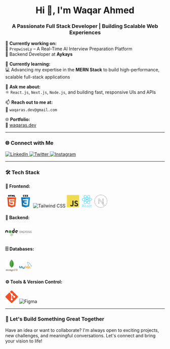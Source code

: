 <h1 align="center">Hi 👋, I'm Waqar Ahmed</h1>
<h3 align="center">A Passionate Full Stack Developer | Building Scalable Web Experiences</h3>

🔭 **Currently working on:**  
🚀 `PrepwiseLy` – A Real-Time AI Interview Preparation Platform  
💼 Backend Developer at **Aykays**

🌱 **Currently learning:**  
💻 Advancing my expertise in the **MERN Stack** to build high-performance, scalable full-stack applications

💬 **Ask me about:**  
⚛️ `React.js`, `Next.js`, `Node.js`, and building fast, responsive UIs and APIs

📫 **Reach out to me at:**  
📧 `waqaras.dev@gmail.com`

🌐 **Portfolio:**  
🔗 [waqaras.dev](https://waqaras.dev)

---

### 🌐 Connect with Me
<p align="left">
  <a href="https://linkedin.com/in/waqaras" target="_blank">
    <img src="https://raw.githubusercontent.com/rahuldkjain/github-profile-readme-generator/master/src/images/icons/Social/linked-in-alt.svg" alt="LinkedIn" width="30"/>
  </a>
  <a href="https://twitter.com/waqarhere147" target="_blank">
    <img src="https://raw.githubusercontent.com/rahuldkjain/github-profile-readme-generator/master/src/images/icons/Social/twitter.svg" alt="Twitter" width="30"/>
  </a>
  <a href="https://instagram.com/the_waqaras" target="_blank">
    <img src="https://raw.githubusercontent.com/rahuldkjain/github-profile-readme-generator/master/src/images/icons/Social/instagram.svg" alt="Instagram" width="30"/>
  </a>
</p>

---

### 🛠️ Tech Stack

#### 🚧 Frontend:
<p>
  <img src="https://raw.githubusercontent.com/devicons/devicon/master/icons/html5/html5-original-wordmark.svg" alt="HTML5" width="40"/>
  <img src="https://raw.githubusercontent.com/devicons/devicon/master/icons/css3/css3-original-wordmark.svg" alt="CSS3" width="40"/>
  <img src="https://www.vectorlogo.zone/logos/tailwindcss/tailwindcss-icon.svg" alt="Tailwind CSS" width="40"/>
  <img src="https://raw.githubusercontent.com/devicons/devicon/master/icons/javascript/javascript-original.svg" alt="JavaScript" width="40"/>
  <img src="https://raw.githubusercontent.com/devicons/devicon/master/icons/react/react-original-wordmark.svg" alt="React.js" width="40"/>
  <img src="https://raw.githubusercontent.com/devicons/devicon/master/icons/nextjs/nextjs-line.svg" alt="Next.js" width="40"/>
</p>

#### 🔧 Backend:
<p>
  <img src="https://raw.githubusercontent.com/devicons/devicon/master/icons/nodejs/nodejs-original-wordmark.svg" alt="Node.js" width="40"/>
  <img src="https://raw.githubusercontent.com/devicons/devicon/master/icons/express/express-original-wordmark.svg" alt="Express.js" width="40"/>
</p>

#### 🗄️ Databases:
<p>
  <img src="https://raw.githubusercontent.com/devicons/devicon/master/icons/mongodb/mongodb-original-wordmark.svg" alt="MongoDB" width="40"/>
  <img src="https://raw.githubusercontent.com/devicons/devicon/master/icons/mysql/mysql-original-wordmark.svg" alt="MySQL" width="40"/>
</p>

#### ⚙️ Tools & Version Control:
<p>
  <img src="https://raw.githubusercontent.com/devicons/devicon/master/icons/git/git-original.svg" alt="Git" width="40"/>
  <img src="https://www.vectorlogo.zone/logos/figma/figma-icon.svg" alt="Figma" width="40"/>
</p>

---

### 🚀 Let's Build Something Great Together
Have an idea or want to collaborate? I'm always open to exciting projects, new challenges, and meaningful conversations. Let's connect and bring your vision to life!
